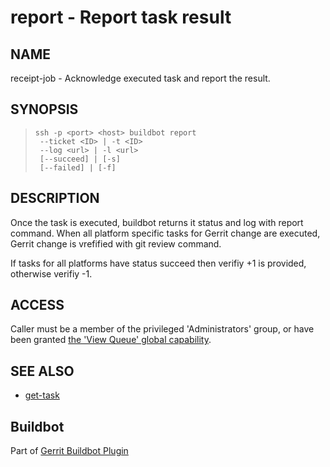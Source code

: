 report - Report task result
====================

NAME
----
receipt-job - Acknowledge executed task and report the result.

SYNOPSIS
--------
>     ssh -p <port> <host> buildbot report
>      --ticket <ID> | -t <ID>
>      --log <url> | -l <url>
>      [--succeed] | [-s]
>      [--failed] | [-f]

DESCRIPTION
-----------
Once the task is executed, buildbot returns it status and log with
report command. When all platform specific tasks for Gerrit change are
executed, Gerrit change is vrefified with git review command.

If tasks for all platforms have status succeed then verifiy +1
is provided, otherwise verifiy -1.

ACCESS
------
Caller must be a member of the privileged 'Administrators' group,
or have been granted [the 'View Queue' global capability][1].

[1]: ../../../Documentation/access-control.html#capability_viewQueue

SEE ALSO
--------

* [get-task](cmd-get-task.html)

Buildbot
--------
Part of [Gerrit Buildbot Plugin](index.html)